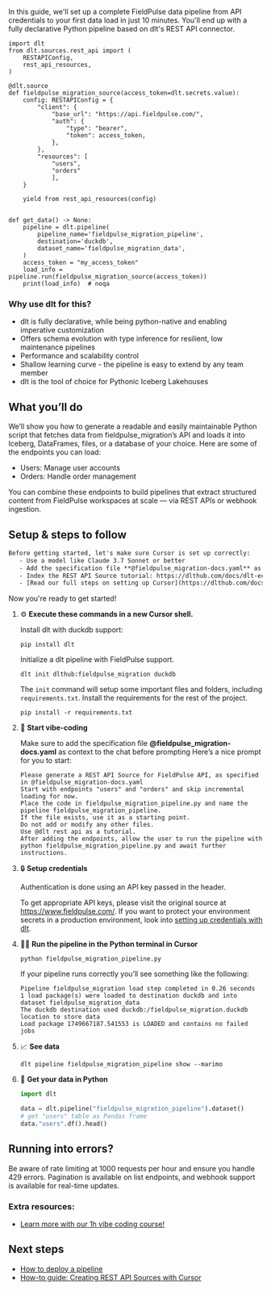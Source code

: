 In this guide, we'll set up a complete FieldPulse data pipeline from API credentials to your first data load in just 10 minutes. You'll end up with a fully declarative Python pipeline based on dlt's REST API connector.

```python-outcome
import dlt
from dlt.sources.rest_api import (
    RESTAPIConfig,
    rest_api_resources,
)

@dlt.source
def fieldpulse_migration_source(access_token=dlt.secrets.value):
    config: RESTAPIConfig = {
        "client": {
            "base_url": "https://api.fieldpulse.com/",
            "auth": {
                "type": "bearer",
                "token": access_token,
            },
        },
        "resources": [
            "users",
            "orders"
            ],
    }

    yield from rest_api_resources(config)


def get_data() -> None:
    pipeline = dlt.pipeline(
        pipeline_name='fieldpulse_migration_pipeline',
        destination='duckdb',
        dataset_name='fieldpulse_migration_data', 
    )
    access_token = "my_access_token"
    load_info = pipeline.run(fieldpulse_migration_source(access_token))
    print(load_info)  # noqa
```

### Why use dlt for this?

- dlt is fully declarative, while being python-native and enabling imperative customization
- Offers schema evolution with type inference for resilient, low maintenance pipelines
- Performance and scalability control
- Shallow learning curve - the pipeline is easy to extend by any team member
- dlt is the tool of choice for Pythonic Iceberg Lakehouses

## What you’ll do

We’ll show you how to generate a readable and easily maintainable Python script that fetches data from fieldpulse_migration’s API and loads it into Iceberg, DataFrames, files, or a database of your choice. Here are some of the endpoints you can load:

- Users: Manage user accounts
- Orders: Handle order management

You can combine these endpoints to build pipelines that extract structured content from FieldPulse workspaces at scale — via REST APIs or webhook ingestion.

## Setup & steps to follow

```default
Before getting started, let's make sure Cursor is set up correctly:
   - Use a model like Claude 3.7 Sonnet or better
   - Add the specification file **@fieldpulse_migration-docs.yaml** as context
   - Index the REST API Source tutorial: https://dlthub.com/docs/dlt-ecosystem/verified-sources/rest_api/ and add it to context as **@dlt rest api**
   - [Read our full steps on setting up Cursor](https://dlthub.com/docs/dlt-ecosystem/llm-tooling/cursor-restapi#23-configuring-cursor-with-documentation)
```

Now you're ready to get started! 

1. ⚙️ **Execute these commands in a new Cursor shell.**
    
    Install dlt with duckdb support:
    ```shell
    pip install dlt
    ```

    Initialize a dlt pipeline with FieldPulse support.
    ```shell
    dlt init dlthub:fieldpulse_migration duckdb
    ```

    The `init` command will setup some important files and folders, including `requirements.txt`. Install the requirements for the rest of the project.
    ```shell
    pip install -r requirements.txt
    ```
    
2. 🤠 **Start vibe-coding**
    
    Make sure to add the specification file **@fieldpulse_migration-docs.yaml** as context to the chat before prompting
    Here’s a nice prompt for you to start: 
    
    ```prompt
    Please generate a REST API Source for FieldPulse API, as specified in @fieldpulse_migration-docs.yaml 
    Start with endpoints "users" and "orders" and skip incremental loading for now. 
    Place the code in fieldpulse_migration_pipeline.py and name the pipeline fieldpulse_migration_pipeline. 
    If the file exists, use it as a starting point. 
    Do not add or modify any other files. 
    Use @dlt rest api as a tutorial. 
    After adding the endpoints, allow the user to run the pipeline with python fieldpulse_migration_pipeline.py and await further instructions.
    ```

    
3. 🔒 **Setup credentials** 
    
    Authentication is done using an API key passed in the header.
    
    To get appropriate API keys, please visit the original source at https://www.fieldpulse.com/.
    If you want to protect your environment secrets in a production environment, look into [setting up credentials with dlt](https://dlthub.com/docs/walkthroughs/add_credentials).
    
4. 🏃‍♀️ **Run the pipeline in the Python terminal in Cursor**
    
    ```shell
    python fieldpulse_migration_pipeline.py
    ```
    
    If your pipeline runs correctly you’ll see something like the following:
    
    ```shell
    Pipeline fieldpulse_migration load step completed in 0.26 seconds
    1 load package(s) were loaded to destination duckdb and into dataset fieldpulse_migration_data
    The duckdb destination used duckdb:/fieldpulse_migration.duckdb location to store data
    Load package 1749667187.541553 is LOADED and contains no failed jobs
    ```
    
5. 📈 **See data**
    
    ```shell
    dlt pipeline fieldpulse_migration_pipeline show --marimo
    ```
    
6. 🐍 **Get your data in Python**
    
    ```python
    import dlt

   data = dlt.pipeline("fieldpulse_migration_pipeline").dataset()
   # get "users" table as Pandas frame
   data."users".df().head()
    ```

## Running into errors?

Be aware of rate limiting at 1000 requests per hour and ensure you handle 429 errors. Pagination is available on list endpoints, and webhook support is available for real-time updates.

### Extra resources:

- [Learn more with our 1h vibe coding course!](https://www.youtube.com/watch?v=GGid70rnJuM)

## Next steps

- [How to deploy a pipeline](https://dlthub.com/docs/walkthroughs/deploy-a-pipeline)
- [How-to guide: Creating REST API Sources with Cursor](https://dlthub.com/docs/dlt-ecosystem/llm-tooling/cursor-restapi)